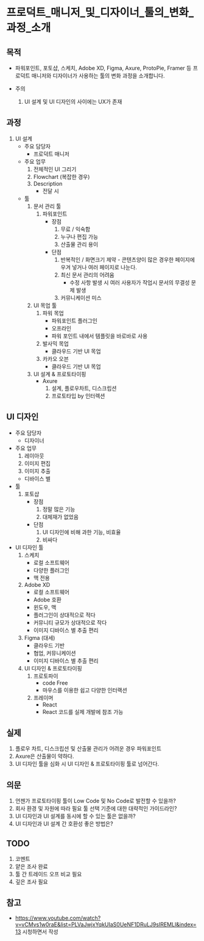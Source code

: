 # 프로덕트_매니저_및_디자이너_툴의_변화_과정_소개

## 목적
- 파워포인트, 포토샵, 스케치, Adobe XD, Figma, Axure, ProtoPie, Framer 등 프로덕트 매니저와 디자이너가 사용하는 툴의 변화 과정을 소개합니다.

 - 주의
    1. UI 설계 및  UI 디자인의 사이에는 UX가 존재

## 과정
  1. UI  설계
       - 주요 담당자
         - 프로덕트 매니저
       - 주요 업무
           1. 전체적인 UI 그리기
           2. Flowchart (복잡한 경우)
           3. Description
               - 전달 시 
       - 툴
           1. 문서 관리 툴
               1. 파워포인트
                   - 장점
                       1. 무료 / 익숙함
                       2. 누구나 편집 가능
                       3. 산출물 관리 용이
                   - 단점
                       1. 반복적인 / 화면크기 제약 
                         - 콘텐츠양이 많은 경우한 페이지에 우겨 넣거나 여러 페이지로 나눈다.
                       2. 최신 문서 관리의 어려움
                           - 수정 사항 발생 시 여러 사용자가 작업시 문서의 무결성 문제 발생
                       3. 커뮤니케이션 미스
           2. UI 목업 툴
               1. 파워 목업
                   - 파워포인트 플러그인
                   - 오프라인
                   - 파워 포인트 내에서 템플릿을 바로바로 사용 
               2. 발사믹 목업
                  - 클라우드 기반 UI 목업
               3. 카카오 오븐
                   - 클라우드 기반 UI 목업
           3. UI 설계 & 프로토타이핑
              - Axure
                1. 설계, 플로우차트, 디스크립션
                2. 프로토타입 by 인터렉션

## UI 디자인 
  - 주요 담당자
    - 디자이너
  - 주요 업무
    1. 레이아웃
    2. 이미지 편집
    3. 이미지 추출
      - 디바이스 별
  - 툴
    1. 포토샵
        - 장점
            1. 정말 많은 기능 
            2. 대체재가 없었음
        - 단점
            1. UI  디자인에 비해 과한 기능, 비효율
            2. 비싸다	
   - UI 디자인 툴
      1. 스케치
          - 로컬 소프트웨어
          - 다양한 플러그인 
          - 맥 전용
      2. Adobe XD
          - 로컬 소프트웨어
          - Adobe 호환
          - 윈도우, 맥
          -  플러그인이 상대적으로 적다
          - 커뮤니티 규모가 상대적으로 작다
          - 이미지 디바이스 별 추출 편리 
      3. Figma (대세)
          - 클라우드 기반
          - 협업, 커뮤니케이션
          - 이미지 디바이스 별 추출 편리
      4. UI 디자인 & 프로토타이핑
          1. 프로토파이
              - code Free
              - 마우스를 이용한 쉽고 다양한 인터랙션
          2. 프레이머
              - React
              - React 코드를 실제 개발에 참조 가능

## 실제
 1. 플로우 차트, 디스크립션 및 산출물 관리가 어려운 경우 파워포인트
 2. Axure은 산출물이 약하다.
 3. UI 디자인 툴을 심화 시 UI 디자인 & 프로토타이핑 툴로 넘어간다.

## 의문
 1. 언젠가 프로토타이핑 툴이 Low Code 및 No Code로 발전할 수 있을까?
 2. 회사 환경 및 자원에 따라 필요 툴 선택 기준에 대한 대략적인 가이드라인?
 3. UI 디자인과 UI 설계를 동시에 할 수 있는 툴은 없을까?
 4. UI 디자인과 UI 설계 간 호환성 좋은 방법은? 

## TODO
 1. 코멘트
 2. 얕은 조사 완료
 3. 툴 간 트레이드 오프 비교 필요
 4. 깊은 조사 필요

## 참고
 - https://www.youtube.com/watch?v=vCMvs1w0raE&list=PLVaJwjxYqkUIaS0UeNF1DRuLJ9sIREMLl&index=13 시청하면서 작성